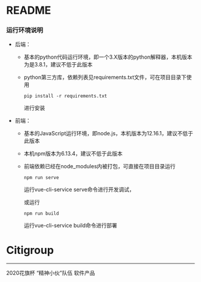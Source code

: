 # README

### 运行环境说明

- 后端：

  - 基本的python代码运行环境，即一个3.X版本的python解释器，本机版本为是3.8.1，建议不低于此版本

  - python第三方库，依赖列表见requirements.txt文件，可在项目目录下使用

    ```
    pip install -r requirements.txt
    ```

    进行安装

- 前端：

  - 基本的JavaScript运行环境，即node.js，本机版本为12.16.1，建议不低于此版本

  - 本机npm版本为6.13.4，建议不低于此版本

  - 前端依赖已经在node_modules内被打包，可直接在项目目录运行

    ```
    npm run serve
    ```

    运行vue-cli-service serve命令进行开发调试，

    或运行

    ```
    npm run build
    ```

    运行vue-cli-service build命令进行部署


# Citigroup
---
2020花旗杯 “精神小伙”队伍 软件产品

